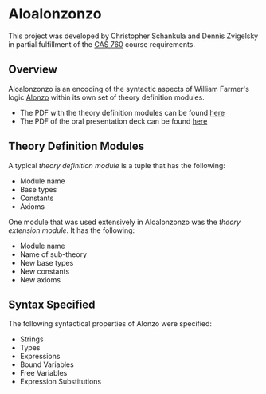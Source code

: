# Aloalonzonzo

This project was developed by Christopher Schankula and Dennis Zvigelsky in partial fulfillment of the [CAS 760](https://academiccalendars.romcmaster.ca/preview_course_nopop.php?catoid=25&coid=143613)
course requirements.

## Overview

Aloalonzonzo is an encoding of the syntactic aspects of William Farmer's logic [Alonzo](https://www.amazon.ca/Simple-Type-Theory-Expressing-Mathematical/dp/3031211111/ref=sr_1_1?crid=CTGSN2O0HG3E&keywords=william+m+farmer+simple+type+theory&qid=1670878026&sprefix=william+farmer+%2Caps%2C167&sr=8-1)
within its own set of theory definition modules.

- The PDF with the theory definition modules can be found [here]()
- The PDF of the oral presentation deck can be found [here]()

## Theory Definition Modules

A typical *theory definition module* is a tuple that has the following:
- Module name
- Base types
- Constants
- Axioms

One module that was used extensively in Aloalonzonzo was the *theory extension module*. It has the following:
- Module name
- Name of sub-theory
- New base types
- New constants
- New axioms

## Syntax Specified

The following syntactical properties of Alonzo were specified:
- Strings
- Types
- Expressions
- Bound Variables
- Free Variables
- Expression Substitutions
